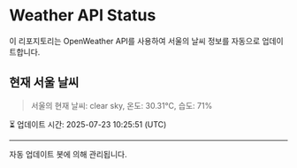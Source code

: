 
# Weather API Status

이 리포지토리는 OpenWeather API를 사용하여 서울의 날씨 정보를 자동으로 업데이트합니다.

## 현재 서울 날씨
> 서울의 현재 날씨: clear sky, 온도: 30.31°C, 습도: 71%

⏳ 업데이트 시간: 2025-07-23 10:25:51 (UTC)

---
자동 업데이트 봇에 의해 관리됩니다.
